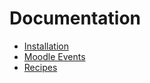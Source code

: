 # Documentation
- [Installation](installation.md)
- [Moodle Events](moodle-events.md)
- [Recipes](recipes)